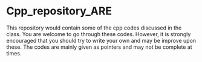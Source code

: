 # Cpp_repository_ARE

This repository would contain some of the cpp codes discussed in the class. You are welcome to go through these codes. However, it is strongly encouraged that you should try to write your own and may be improve upon these. The codes are mainly given as pointers and may not be complete at times.
